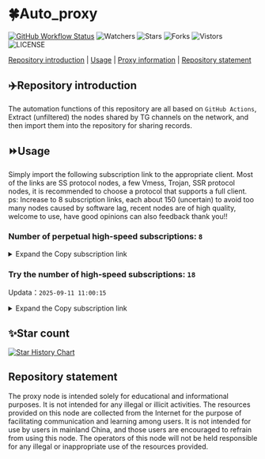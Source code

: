 # 🍀Auto_proxy
[![GitHub Workflow Status](https://img.shields.io/github/actions/workflow/status/PangTouY00/Auto_proxy/main.yml?branch=main)](https://github.com/PangTouY00/Auto_proxy/actions/workflows/main.yml?branch=main) 
![Watchers](https://img.shields.io/github/watchers/w1770946466/Auto_proxy) ![Stars](https://img.shields.io/github/stars/PangTouY00/Auto_proxy) ![Forks](https://img.shields.io/github/forks/w1770946466/Auto_proxy) ![Vistors](https://visitor-badge.laobi.icu/badge?page_id=PangTouY00.Auto_proxy) ![LICENSE](https://img.shields.io/badge/license-CC%20BY--SA%204.0-green.svg)

[Repository introduction](https://github.com/PangTouY00/Auto_proxy#Repositoryintroduction) | [Usage](https://github.com/PangTouY00/Auto_proxy#Usage) | [Proxy information](https://github.com/PangTouY00/Auto_proxy#Proxyinformation) | [Repository statement](https://github.com/PangTouY00/Auto_proxy#Repositorystatement)

## ✈️Repository introduction
The automation functions of this repository are all based on `GitHub Actions`,
Extract (unfiltered) the nodes shared by TG channels on the network, and then import them into the repository for sharing records.

## ⏩Usage
Simply import the following subscription link to the appropriate client. Most of the links are SS protocol nodes, a few Vmess, Trojan, SSR protocol nodes, it is recommended to choose a protocol that supports a full client.
ps: Increase to 8 subscription links, each about 150 (uncertain) to avoid too many nodes caused by software lag, recent nodes are of high quality, welcome to use, have good opinions can also feedback thank you!!

### Number of perpetual high-speed subscriptions: `8`

<details>
  <summary>Expand the Copy subscription link</summary>

  
- [Multiprotocol Base64 encoding](https://raw.githubusercontent.com/PangTouY00/Auto_proxy/main/Long_term_subscription1)
`https://raw.githubusercontent.com/PangTouY00/Auto_proxy/main/Long_term_subscription_num`
`Total number of merge nodes: 389`

- [Multiprotocol Base64 encoding](https://raw.githubusercontent.com/PangTouY00/Auto_proxy/main/Long_term_subscription1)
`https://raw.githubusercontent.com/PangTouY00/Auto_proxy/main/Long_term_subscription1`
`Total number of merge nodes: 49`

- [Multiprotocol Base64 encoding](https://raw.githubusercontent.com/PangTouY00/Auto_proxy/main/Long_term_subscription2)
`https://raw.githubusercontent.com/PangTouY00/Auto_proxy/main/Long_term_subscription2`
`Total number of merge nodes: 49`

- [Multiprotocol Base64 encoding](https://raw.githubusercontent.com/PangTouY00/Auto_proxy/main/Long_term_subscription3)
`https://raw.githubusercontent.com/PangTouY00/Auto_proxy/main/Long_term_subscription3`
`Total number of merge nodes: 49`

- [Multiprotocol Base64 encoding](https://raw.githubusercontent.com/PangTouY00/Auto_proxy/main/Long_term_subscription4)
`https://raw.githubusercontent.com/PangTouY00/Auto_proxy/main/Long_term_subscription4`
`Total number of merge nodes: 49`

- [Multiprotocol Base64 encoding](https://raw.githubusercontent.comPangTouY00/Auto_proxy/main/Long_term_subscription5)
`https://raw.githubusercontent.com/PangTouY00/Auto_proxy/main/Long_term_subscription5`
`Total number of merge nodes: 49`

- [Multiprotocol Base64 encoding](https://raw.githubusercontent.com/PangTouY00/Auto_proxy/main/Long_term_subscription6)
`https://raw.githubusercontent.com/PangTouY00/Auto_proxy/main/Long_term_subscription6`
`Total number of merge nodes: 49`

- [Multiprotocol Base64 encoding](https://raw.githubusercontent.com/PangTouY00/Auto_proxy/main/Long_term_subscription7)
`https://raw.githubusercontent.com/PangTouY00/Auto_proxy/main/Long_term_subscription7`
`Total number of merge nodes: 49`

- [Multiprotocol Base64 encoding](https://raw.githubusercontent.com/PangTouY00/Auto_proxy/main/Long_term_subscription8)
`https://raw.githubusercontent.com/PangTouY00/Auto_proxy/main/Long_term_subscription8`
`Total number of merge nodes: 46`

- [Clash subscription](https://raw.githubusercontent.com/PangTouY00/Auto_proxy/main/Long_term_subscription2.yaml)
`https://raw.githubusercontent.com/PangTouY00/Auto_proxy/main/Long_term_subscription1.yaml`


- [Clash subscription](https://raw.githubusercontent.com/PangTouY00/Auto_proxy/main/Long_term_subscription2.yaml)
`https://raw.githubusercontent.com/PangTouY00/Auto_proxy/main/Long_term_subscription2.yaml`


- [Clash subscription](https://raw.githubusercontent.com/PangTouY00/Auto_proxy/main/Long_term_subscription3.yaml)
`https://raw.githubusercontent.com/PangTouY00/Auto_proxy/main/Long_term_subscription3.yaml`
  
</details>

### Try the number of high-speed subscriptions: `18`
Updata：`2025-09-11 11:00:15`


<details>
  <summary>Expand the Copy subscription link</summary>  







































































































































































































































































































































































































































































































































































































































































































































































































































































































































































































































































































































































































































































































































































































































































































































































































































































































































































































































































































































































































































































































































































































































































































































































































































































































































































































































































































































































































































































































































































































































































































































































































































































































































































































































































































































































































































































































































































































































































































































































































































































































































































































































































































































































































































































































































































































































































































































































































































































































































































































































































































































































































































































































































































































































































































































































































































































































































































































































































































































































































































































































































































































































































































































































































































































































































































































































































































































































































































































































































































































































































































































































































































































































































































































































































































































































































































































































































































































































































































































































































































































































































































































































































































































































































































































































































































































































































































































































































































































































































































































































































































































































































































































































































































































































































































































































































































































































































































































































































































































































































































































































































































































































































































































































































































































































































































































































































































































































































































































































































































































































































































































































































































































































































































































































































































































































































































































































































































































































































































































































































































































































































































































































































































































































































































































































































































































































































































































































































































































































































































































































































































































































































































































































































































































































































































































































































































































































































































































































































































































































































































































































































































































































































































































































































































































































































































































































































































































































































































































































































































































































































































































































































































































































































































































































































































































































































































































































































































































































































































































































































































































































































































































































































































































































































































































































































































































































































































































































































































































































































































































































































































































































































































































































































































































































































































































































































































































































































































































































































































































































































































































































































































































































































































































































































































































































































































































































































































































































































































































































































































































































































































































































































































































































































































































































































































































































































































































































































































































































































































































































































































































































































































































































































































































































































































































































































































































































































































































































































































































































































































































































































































































































































































































































































































































































































































































































































































































































































































































































































































































































































































































































































































































































































































































































































































































































































































































































































































































































































































































































































































































































































































































































































































































































































































































































































































































































































































































































































>Trial subscription：
`https://dash.tuzivip02.top/api/v1/client/subscribe?token=f251d9bdba9395c4e96da911c9b08536`




>Trial subscription：
`https://qingyun.zybs.eu.org/api/v1/client/subscribe?token=dbecd4b6e87b8d118a4fc1a1768904d8`




>Trial subscription：
`https://nekocloud.xx.kg/api/v1/client/subscribe?token=da9879d08f6d096eac14ca697f994d3f`




>Trial subscription：
`https://ld88.nxxbbf.com/api/v1/client/subscribe?token=a395b576501865302ee8a7d413fd704c`




>Trial subscription：
`https://nekocloud.qzz.io/api/v1/client/subscribe?token=f92114758f91edcb994f2608059dc89a`




>Trial subscription：
`https://ldld.whtjdasha.com/api/v1/client/subscribe?token=12ca2605cfc92610da69c487c14cb524`




>Trial subscription：
`https://guanwang.1010520.click/api/v1/client/subscribe?token=f7ba78f81c9f372db63910a8d4b3b6dd`




>Trial subscription：
`https://xiaohuolongjc.top/api/v1/client/subscribe?token=f7060a7ccae15b19088103610ad62217`




>Trial subscription：
`https://kingfisher.top/api/v1/client/subscribe?token=91d7247124291a0de5f37f7a6a623a06`




>Trial subscription：
`https://www.eeevpn.com/api/v1/client/subscribe?token=ededb87afa96f4d80bc8a3edfbfc4acd`




>Trial subscription：
`https://yywhale.com/api/v1/client/subscribe?token=0d14961c943c75c8f35b5c9842d03eea`




>Trial subscription：
`https://v2b.zyrhk.top/api/v1/client/subscribe?token=f893bba7faab9aae7c56e3715053b256`




>Trial subscription：
`https://kuailefeng.xyz/api/v1/client/subscribe?token=69ad248e5badcf8637ba54379eb8b3f7`




>Trial subscription：
`https://go.yueyun.de/api/v1/client/subscribe?token=923baf1d5f8f9880499efa0a3e5760af`




>Trial subscription：
`https://dashuai.us/api/v1/client/subscribe?token=8a505797b977b9558562bc18762e0e6b`




>Trial subscription：
`https://dash.tuzivip03.top/api/v1/client/subscribe?token=bbec9eed16508f601a3f23f7db1ba134`




>Trial subscription：
`https://dash.tuzivip01.top/api/v1/client/subscribe?token=be1f2dcc4f512740915854d09e0c4f64`




>Trial subscription：
`https://www.huojian2.xyz/api/v1/client/subscribe?token=ecaa0e9e9812ef791ebb7be4d4f8ee50`



</details>

## ✨Star count
[![Star History Chart](https://api.star-history.com/svg?repos=PangTouY00/Auto_proxy&type=Date)](https://star-history.com/#w1770946466/Auto_proxy&Date)



## Repository statement
The proxy node is intended solely for educational and informational purposes. It is not intended for any illegal or illicit activities. The resources provided on this node are collected from the Internet for the purpose of facilitating communication and learning among users. It is not intended for use by users in mainland China, and those users are encouraged to refrain from using this node. The operators of this node will not be held responsible for any illegal or inappropriate use of the resources provided.
